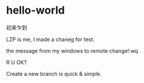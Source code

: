 # hello-world
初来乍到

LZP is me, I made a chaneg for test.

the message from my windows to remote change!:wq

R U OK?

Create a new branch is quick & simple.
